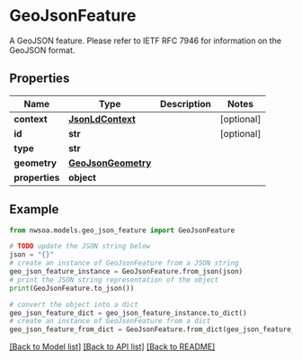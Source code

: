 # GeoJsonFeature

A GeoJSON feature. Please refer to IETF RFC 7946 for information on the GeoJSON format.

## Properties

Name | Type | Description | Notes
------------ | ------------- | ------------- | -------------
**context** | [**JsonLdContext**](JsonLdContext.md) |  | [optional] 
**id** | **str** |  | [optional] 
**type** | **str** |  | 
**geometry** | [**GeoJsonGeometry**](GeoJsonGeometry.md) |  | 
**properties** | **object** |  | 

## Example

```python
from nwsoa.models.geo_json_feature import GeoJsonFeature

# TODO update the JSON string below
json = "{}"
# create an instance of GeoJsonFeature from a JSON string
geo_json_feature_instance = GeoJsonFeature.from_json(json)
# print the JSON string representation of the object
print(GeoJsonFeature.to_json())

# convert the object into a dict
geo_json_feature_dict = geo_json_feature_instance.to_dict()
# create an instance of GeoJsonFeature from a dict
geo_json_feature_from_dict = GeoJsonFeature.from_dict(geo_json_feature_dict)
```
[[Back to Model list]](../README.md#documentation-for-models) [[Back to API list]](../README.md#documentation-for-api-endpoints) [[Back to README]](../README.md)


